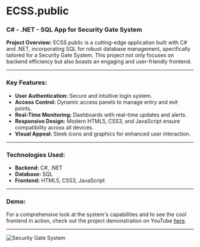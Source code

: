 # ECSS.public

### C# - .NET - SQL App for Security Gate System

**Project Overview:**
ECSS.public is a cutting-edge application built with C# and .NET, incorporating SQL for robust database management, specifically tailored for a Security Gate System. This project not only focuses on backend efficiency but also boasts an engaging and user-friendly frontend.

---

### Key Features:
- **User Authentication:** Secure and intuitive login system.
- **Access Control:** Dynamic access panels to manage entry and exit points.
- **Real-Time Monitoring:** Dashboards with real-time updates and alerts.
- **Responsive Design:** Modern HTML5, CSS3, and JavaScript ensure compatibility across all devices.
- **Visual Appeal:** Sleek icons and graphics for enhanced user interaction.

---

### Technologies Used:
- **Backend:** C#, .NET
- **Database:** SQL
- **Frontend:** HTML5, CSS3, JavaScript

---

### Demo:
For a comprehensive look at the system's capabilities and to see the cool frontend in action, check out the project demonstration on YouTube [here](https://youtu.be/gEhys8_7rFs?si=QWag8Nz3nVtv7yuS).

---

![Security Gate System](https://via.placeholder.com/800x400.png?text=Security+Gate+System)
